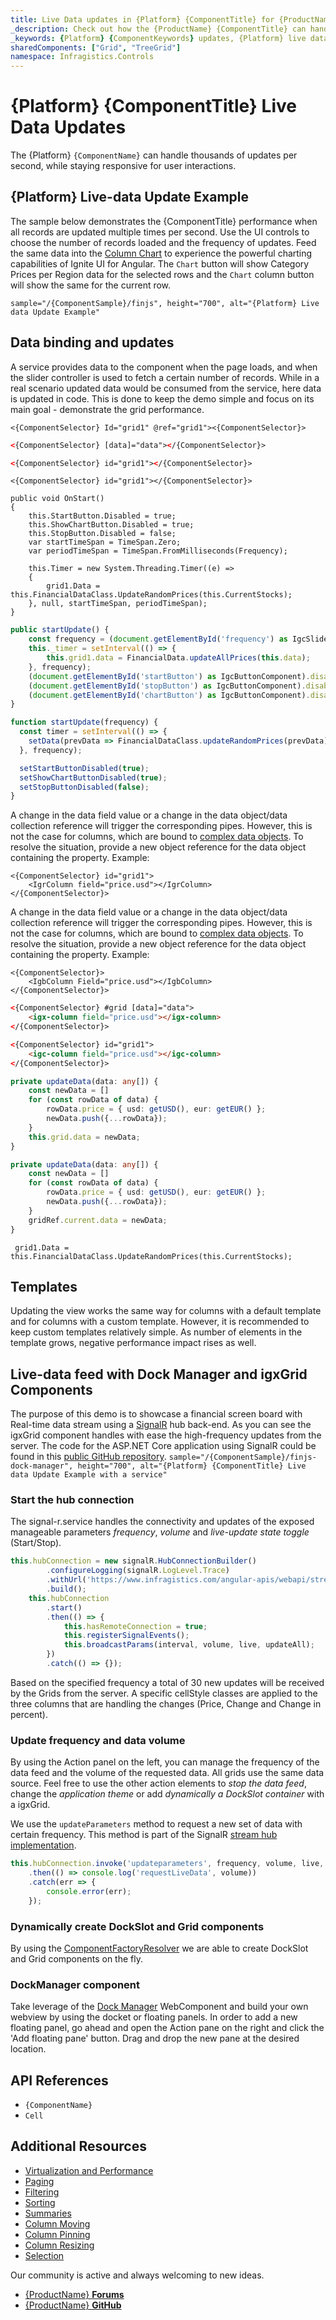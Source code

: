 ```yaml
---
title: Live Data updates in {Platform} {ComponentTitle} for {ProductName}
_description: Check out how the {ProductName} {ComponentTitle} can handle thousands of updates per second, while staying responsive for user interactions.
_keywords: {Platform} {ComponentKeywords} updates, {Platform} live data, infragistics
sharedComponents: ["Grid", "TreeGrid"]
namespace: Infragistics.Controls
---
```


# {Platform} {ComponentTitle} Live Data Updates

The {Platform} `{ComponentName}` can handle thousands of updates per second, while staying responsive for user interactions.


## {Platform} Live-data Update Example

The sample below demonstrates the {ComponentTitle} performance when all records are updated multiple times per second. Use the UI controls to choose the number of records loaded and the frequency of updates.
Feed the same data into the [Column Chart](../../charts/types/column-chart.md) to experience the powerful charting capabilities of Ignite UI for Angular. The `Chart` button will show Category Prices per Region data for the selected rows and the `Chart` column button will show the same for the current row.

`sample="/{ComponentSample}/finjs", height="700", alt="{Platform} Live data Update Example"`



## Data binding and updates

A service provides data to the component when the page loads, and when the slider controller is used to fetch a certain number of records. While in a real scenario updated data would be consumed from the service, here data is updated in code. This is done to keep the demo simple and focus on its main goal - demonstrate the grid performance.

```Razor
<{ComponentSelector} Id="grid1" @ref="grid1"><{ComponentSelector}>
```

<!-- Angular -->
```html
<{ComponentSelector} [data]="data"></{ComponentSelector}>
```
<!-- end: Angular -->

<!-- WebComponents -->
```html
<{ComponentSelector} id="grid1"></{ComponentSelector}>
```
<!-- end: WebComponents -->

<!-- React -->
```tsx
<{ComponentSelector} id="grid1"></{ComponentSelector}>
```
<!-- end: React -->

```razor
public void OnStart()
{
    this.StartButton.Disabled = true;
    this.ShowChartButton.Disabled = true;
    this.StopButton.Disabled = false;
    var startTimeSpan = TimeSpan.Zero;
    var periodTimeSpan = TimeSpan.FromMilliseconds(Frequency);

    this.Timer = new System.Threading.Timer((e) =>
    {
        grid1.Data = this.FinancialDataClass.UpdateRandomPrices(this.CurrentStocks);
    }, null, startTimeSpan, periodTimeSpan);
}
```

```typescript
public startUpdate() {
    const frequency = (document.getElementById('frequency') as IgcSliderComponent).value;
    this._timer = setInterval(() => {
        this.grid1.data = FinancialData.updateAllPrices(this.data);
    }, frequency);
    (document.getElementById('startButton') as IgcButtonComponent).disabled = true;
    (document.getElementById('stopButton') as IgcButtonComponent).disabled = false;
    (document.getElementById('chartButton') as IgcButtonComponent).disabled = true;
}
```

<!-- React -->
```typescript
function startUpdate(frequency) {
  const timer = setInterval(() => {
    setData(prevData => FinancialDataClass.updateRandomPrices(prevData));
  }, frequency);

  setStartButtonDisabled(true);
  setShowChartButtonDisabled(true);
  setStopButtonDisabled(false);
}
```

A change in the data field value or a change in the data object/data collection reference will trigger the corresponding pipes. However, this is not the case for columns, which are bound to [complex data objects](../data-grid.md#complex-data-binding). To resolve the situation, provide a new object reference for the data object containing the property. Example:

```tsx
<{ComponentSelector} id="grid1">
    <IgrColumn field="price.usd"></IgrColumn>
</{ComponentSelector}>
```
<!-- end: React -->

A change in the data field value or a change in the data object/data collection reference will trigger the corresponding pipes. However, this is not the case for columns, which are bound to [complex data objects](../data-grid.md#complex-data-binding). To resolve the situation, provide a new object reference for the data object containing the property. Example:

```Razor
<{ComponentSelector}>
    <IgbColumn Field="price.usd"></IgbColumn>
</{ComponentSelector}>
```

<!-- Angular -->
```html
<{ComponentSelector} #grid [data]="data">
    <igx-column field="price.usd"></igx-column>
</{ComponentSelector}>
```
<!-- end: Angular -->

<!-- WebComponents -->
```html
<{ComponentSelector} id="grid1">
    <igc-column field="price.usd"></igc-column>
</{ComponentSelector}>
```
<!-- end: WebComponents -->

<!-- WebComponents -->
```typescript
private updateData(data: any[]) {
    const newData = []
    for (const rowData of data) {
        rowData.price = { usd: getUSD(), eur: getEUR() };
        newData.push({...rowData});
    }
    this.grid.data = newData;
}
```
<!-- end: WebComponents -->

<!-- React -->
```typescript
private updateData(data: any[]) {
    const newData = []
    for (const rowData of data) {
        rowData.price = { usd: getUSD(), eur: getEUR() };
        newData.push({...rowData});
    }
    gridRef.current.data = newData;
}
```
<!-- end: React -->

```razor
 grid1.Data = this.FinancialDataClass.UpdateRandomPrices(this.CurrentStocks);
```

## Templates
Updating the view works the same way for columns with a default template and for columns with a custom template. However, it is recommended to keep custom templates relatively simple. As number of elements in the template grows, negative performance impact rises as well.

<!-- Angular -->
## Live-data feed with Dock Manager and igxGrid Components
The purpose of this demo is to showcase a financial screen board with Real-time data stream using a [SignalR](https://dotnet.microsoft.com/apps/aspnet/signalr) hub back-end.
As you can see the igxGrid component handles with ease the high-frequency updates from the server. The code for the ASP.NET Core application using SignalR could be found in this [public GitHub repository](https://github.com/IgniteUI/finjs-web-api).
`sample="/{ComponentSample}/finjs-dock-manager", height="700", alt="{Platform} {ComponentTitle} Live data Update Example with a service"`




### Start the hub connection

The signal-r.service handles the connectivity and updates of the exposed manageable parameters *frequency*, *volume* and *live-update state toggle* (Start/Stop).

```ts
this.hubConnection = new signalR.HubConnectionBuilder()
        .configureLogging(signalR.LogLevel.Trace)
        .withUrl('https://www.infragistics.com/angular-apis/webapi/streamHub')
        .build();
    this.hubConnection
        .start()
        .then(() => {
            this.hasRemoteConnection = true;
            this.registerSignalEvents();
            this.broadcastParams(interval, volume, live, updateAll);
        })
        .catch(() => {});
```

Based on the specified frequency a total of 30 new updates will be received by the Grids from the server. A specific cellStyle classes are applied to the three columns that are handling the changes (Price, Change and Change in percent).

### Update frequency and data volume

By using the Action panel on the left, you can manage the frequency of the data feed and the volume of the requested data. All grids use the same data source. Feel free to use the other action elements to *stop the data feed*, change the *application theme* or add *dynamically a DockSlot container* with a igxGrid.

We use the `updateParameters` method to request a new set of data with certain frequency. This method is part of the SignalR [stream hub implementation](https://github.com/IgniteUI/finjs-web-api/blob/master/WebAPI/Models/StreamHub.cs#L18).

```ts
this.hubConnection.invoke('updateparameters', frequency, volume, live, updateAll)
    .then(() => console.log('requestLiveData', volume))
    .catch(err => {
        console.error(err);
    });
```

### Dynamically create DockSlot and Grid components

By using the [ComponentFactoryResolver](https://angular.io/api/core/ComponentFactoryResolver) we are able to create DockSlot and Grid components on the fly.

### DockManager component
Take leverage of the [Dock Manager](../../layouts/dock-manager.md) WebComponent and build your own webview by using the docket or floating panels. In order to add a new floating panel, go ahead and open the Action pane on the right and click the 'Add floating pane' button. Drag and drop the new pane at the desired location.

<!-- end: Angular -->


## API References
* `{ComponentName}`
* `Cell`

## Additional Resources
<!-- ComponentStart:  Grid -->
* [Virtualization and Performance](virtualization.md)
* [Paging](paging.md)
* [Filtering](filtering.md)
* [Sorting](sorting.md)
* [Summaries](summaries.md)
* [Column Moving](column-moving.md)
* [Column Pinning](column-pinning.md)
* [Column Resizing](column-resizing.md)
* [Selection](selection.md)
<!-- ComponentEnd:  Grid -->

Our community is active and always welcoming to new ideas.

* [{ProductName} **Forums**]({ForumsLink})
* [{ProductName} **GitHub**]({GithubLink})


